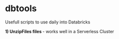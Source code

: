 <img sr="https://github.com/mousastech/dbtools/blob/f18e5ac927d59c4dfc0b0b240f756acd29cff9ac/img/headertools.png?raw=true">

# dbtools
Usefull scripts to use daily into Databricks

<b>1) UnzipFiles files </b> - works well in a Serverless Cluster


